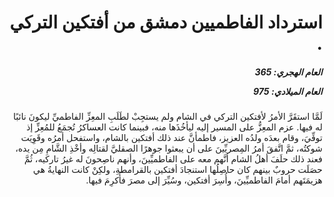 <h1 dir="rtl">استرداد الفاطميين دمشق من أفتكين التركي .</h1>

<h5 dir="rtl">العام الهجري:  365

العام الميلادي: 975

</h5>

<p dir="rtl">لَمَّا استقَرَّ الأمرُ لأفتكين التركي في الشام ولم يستجِبْ لطَلَبِ المعِزِّ الفاطميِّ ليكونَ نائبًا له فيها. عزم المعِزُّ على المسير إليه ليأخُذَها منه، فبينما كانت العساكرُ تُجمَعُ للمُعِزِّ إذ توفِّيَ، وقام بعدَه ولدُه العزيز، فاطمأنَّ عند ذلك أفتكين بالشام، واستفحل أمرُه وقَوِيَت شوكتُه، ثمَّ اتَّفقَ أمرُ المِصريِّينَ على أن يبعثوا جوهرًا الصقليَّ لقتالِه وأخْذِ الشَّامِ مِن يده، فعند ذلك حلَفَ أهلُ الشام أنَّهم معه على الفاطميِّينَ، وأنهم ناصِحونَ له غيرُ تاركيه، ثُمَّ حصَلَت حروبٌ بينهم كان حاصِلُها استنجادَ أفتكين بالقرامطةِ، ولكِنْ كانت النهايةُ هي هزيمَتَهم أمامَ الفاطميِّينَ، وأُسِرَ أفتكين، وسُيِّرَ إلى مصرَ فأُكرِمَ فيها.</p></br>
